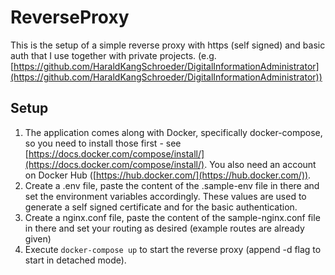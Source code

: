 # ReverseProxy

This is the setup of a simple reverse proxy with https (self signed) and basic auth that I use together with private projects. (e.g. [https://github.com/HaraldKangSchroeder/DigitalInformationAdministrator](https://github.com/HaraldKangSchroeder/DigitalInformationAdministrator))

## Setup
1. The application comes along with Docker, specifically docker-compose, so you need to install those first - see [https://docs.docker.com/compose/install/](https://docs.docker.com/compose/install/). You also need an account on Docker Hub ([https://hub.docker.com/](https://hub.docker.com/)).
2. Create a .env file, paste the content of the .sample-env file in there and set the environment variables accordingly. These values are used to generate a self signed certificate and for the basic authentication.
3. Create a nginx.conf file, paste the content of the sample-nginx.conf file in there and set your routing as desired (example routes are already given)
4. Execute `docker-compose up` to start the reverse proxy (append -d flag to start in detached mode).
